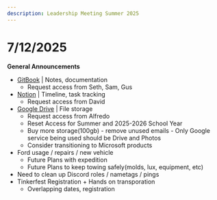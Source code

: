 ```yaml
---
description: Leadership Meeting Summer 2025
---
```


# 7/12/2025

**General Announcements**

* [GitBook](https://app.gitbook.com/o/VgqQpOyMtIqpSG170vlO/s/UuRMvpyeM6qdlkjmzeYV/) | Notes, documentation
  * Request access from Seth, Sam, Gus
* [Notion](https://www.notion.so/1e769fc04635804cbf0dc10664dbc7b6?v=1e769fc04635808ab9b1000c6272e030) | Timeline, task tracking
  * Request access from David
* [Google Drive](https://drive.google.com/drive/folders/0AKxDeNG8SvqIUk9PVA) | File storage
  * Request access from Alfredo
  * Reset Access for Summer and 2025-2026 School Year
  * Buy more storage(100gb) - remove unused emails - Only Google service being used should be Drive and Photos
  * Consider transitioning to Microsoft products
* Ford usage / repairs / new vehicle
  * Future Plans with expedition
  * Future Plans to keep towing safely(molds, lux, equipment, etc)
* Need to clean up Discord roles / nametags / pings&#x20;
* Tinkerfest Registration + Hands on transporation
  * Overlapping dates, registration

